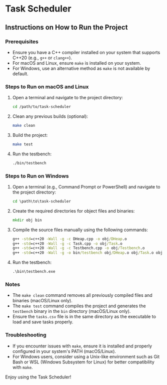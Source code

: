 # Task Scheduler

## Instructions on How to Run the Project

### Prerequisites

- Ensure you have a C++ compiler installed on your system that supports C++20 (e.g., `g++` or `clang++`).
- For macOS and Linux, ensure `make` is installed on your system.
- For Windows, use an alternative method as `make` is not available by default.

### Steps to Run on macOS and Linux

1. Open a terminal and navigate to the project directory:

   ```bash
   cd /path/to/task-scheduler
   ```

2. Clean any previous builds (optional):

   ```bash
   make clean
   ```

3. Build the project:

   ```bash
   make test
   ```

4. Run the testbench:
   ```bash
   ./bin/testbench
   ```

### Steps to Run on Windows

1. Open a terminal (e.g., Command Prompt or PowerShell) and navigate to the project directory:

   ```cmd
   cd \path\to\task-scheduler
   ```

2. Create the required directories for object files and binaries:

   ```cmd
   mkdir obj bin
   ```

3. Compile the source files manually using the following commands:

   ```cmd
   g++ -std=c++20 -Wall -g -c DHeap.cpp -o obj/DHeap.o
   g++ -std=c++20 -Wall -g -c Task.cpp -o obj/Task.o
   g++ -std=c++20 -Wall -g -c Testbench.cpp -o obj/Testbench.o
   g++ -std=c++20 -Wall -g -o bin/testbench obj/DHeap.o obj/Task.o obj/Testbench.o
   ```

4. Run the testbench:
   ```cmd
   .\bin\testbench.exe
   ```

### Notes

- The `make clean` command removes all previously compiled files and binaries (macOS/Linux only).
- The `make test` command compiles the project and generates the `testbench` binary in the `bin` directory (macOS/Linux only).
- Ensure the `tasks.csv` file is in the same directory as the executable to load and save tasks properly.

### Troubleshooting

- If you encounter issues with `make`, ensure it is installed and properly configured in your system's PATH (macOS/Linux).
- For Windows users, consider using a Unix-like environment such as Git Bash or WSL (Windows Subsystem for Linux) for better compatibility with `make`.

Enjoy using the Task Scheduler!
